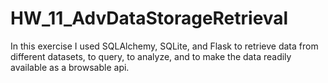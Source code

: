 # HW_11_AdvDataStorageRetrieval
In this exercise I used SQLAlchemy, SQLite, and Flask to retrieve data from different datasets, to query, to analyze, and to make the data readily available as a browsable api.

